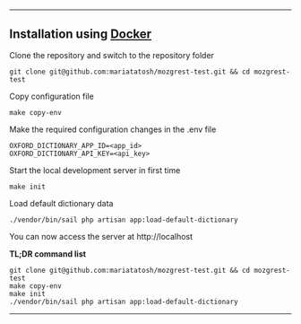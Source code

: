 #                

----------

## Installation using [Docker](https://www.docker.com)

Clone the repository and switch to the repository folder

    git clone git@github.com:mariatatosh/mozgrest-test.git && cd mozgrest-test

Copy configuration file

    make copy-env

Make the required configuration changes in the .env file

    OXFORD_DICTIONARY_APP_ID=<app_id>
    OXFORD_DICTIONARY_API_KEY=<api_key>

Start the local development server in first time

    make init

Load default dictionary data

    ./vendor/bin/sail php artisan app:load-default-dictionary

You can now access the server at http://localhost

**TL;DR command list**

    git clone git@github.com:mariatatosh/mozgrest-test.git && cd mozgrest-test
    make copy-env
    make init
    ./vendor/bin/sail php artisan app:load-default-dictionary

----------
